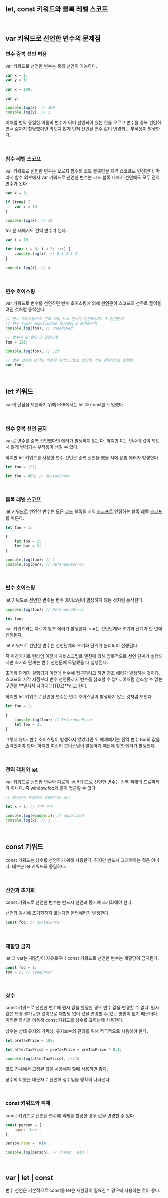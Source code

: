 <!-- @format -->

## **let, const 키워드와 블록 레벨 스코프**

<br/>

## **var 키워드로 선언한 변수의 문제점**

### **변수 중복 선언 허용**

var 키워드로 선언한 변수는 중복 선언이 가능하다.

```js
var x = 1;
var y = 1;

var x = 100;

var y;

console.log(x); // 100
console.log(y); // 1
```

이처럼 만약 동일한 이름의 변수가 이미 선언되어 있는 것을 모르고 변수를 중복 선언하면서 값까지 할당했다면 의도치 않게 먼저 선언된 변수 값이 변경되는 부작용이 발생한다.

<br/>

### **함수 레벨 스코프**

var 키워드로 선언한 변수는 오로지 함수의 코드 블록만을 지역 스코프로 인정한다. 따라서 함수 외부에서 var 키워드로 선언한 변수는 코드 블록 내에서 선언해도 모두 전역 변수가 된다.

```js
var x = 1;

if (true) {
	var x = 10;
}

console.log(x); // 10
```

for 문 내에서도 전역 변수가 된다.

```js
var i = 10;

for (var i = 0; i < 5; i++) {
	console.log(i); // 0 1 2 3 4
}

console.log(i); // 4
```

<br/>

### **변수 호이스팅**

var 키워드로 변수를 선언하면 변수 호이스팅에 의해 선언문이 스코프의 선두로 끌어올려진 것처럼 동작한다.

```js
// 변수 호이스팅으로 인해 이미 foo 변수가 선언되었다. 1-선언단계
// 변수 foo는 undefined로 초기화됨 2-초기화단계
console.log(foo); // undefined

// 변수에 값 할당 3-할당단계
foo = 123;

console.log(foo); // 123

// 변수 선언은 런타임 이전에 자바스크립트 엔진에 의해 암묵적으로 실행됨
var foo;
```

<br/>

## **let 키워드**

var의 단점을 보완하기 위해 ES6에서는 let 과 const를 도입했다.

<br/>

### **변수 중복 선언 금지**

var로 변수를 중복 선언했다면 에러가 발생하지 않는다. 하지만 이는 변수의 값이 의도치 않게 변경되는 부작용이 생길 수 있다.

하지만 let 키워드를 사용한 변수 선언은 중복 선언을 했을 시에 문법 에러가 발생한다.

```js
let foo = 123;

let foo = 456; // SyntaxError
```

<br/>

### **블록 레벨 스코프**

let 키워드로 선언한 변수는 모든 코드 블록을 지역 스코프로 인정하는 블록 레벨 스코프를 따른다.

```js
let foo = 1;

{
	let foo = 2;
	let bar = 3;
}

console.log(foo); // 1
console.log(bar); // ReferenceError
```

<br/>

### **변수 호이스팅**

let 키워드로 선언한 변수는 변수 호이스팅이 발생하지 않는 것처럼 동작한다.

```js
console.log(foo); // ReferenceError

let foo;
```

var 키워드와는 다르게 참조 에러가 발생한다.
var는 선언단계와 초기화 단계가 한 번에 진행된다.

let 키워드로 선언한 변수는 선언단계와 초기화 단계가 분리되어 진행된다.

즉 마찬가지로 런타임 이전에 자바스크립트 엔진에 의해 암묵적으로 선언 단계가 실행되지만 초기화 단계는 변수 선언문에 도달했을 때 실행된다.

초기화 단계가 실행되기 이전에 변수에 접근하려고 하면 참조 에러가 발생하는 것이다. 스코프의 시작 지점부터 변수 선언뭉까지 변수를 참조할 수 없다. 이처럼 참조할 수 없는 구간을 **일시적 사각지대(TDZ)**라고 한다.

하지만 let 키워드로 선언한 변수는 변수 호이스팅이 발생하지 않는 것처럼 보인다.

```js
let foo = 1;

{
	console.log(foo); // ReferenceError
	let foo = 2;
}
```

그렇지 않다. 변수 호이스팅이 발생하지 않았다면 위 예제에서는 전역 변수 foo의 값을 출력했어야 한다.
하지만 여전히 호이스팅이 발생하기 때문에 참조 에러가 발생한다.

<br/>

### **전역 객체와 let**

var 키워드로 선언한 변수와 다르게 let 키워드로 선언한 변수는 전역 객체의 프로퍼티가 아니다.
즉 window.foo와 같이 접근할 수 없다.

```js
// 브라우저 환경에서 실행된다는 조건

let x = 1; // 전역 변수

console.log(window.x); // undefined
console.log(x); // 1
```

<br/>

## **const 키워드**

const 키워드는 상수를 선언하기 위해 사용한다. 하지만 반드시 그래야하는 것은 아니다. 대부분 let 키워드와 동일하다.

<br/>

### **선언과 초기화**

const 키워드로 선언한 변수는 반드시 선언과 동시에 초기화해야 한다.

선언과 동시에 초기화하지 않는다면 문법에러가 발생한다.

```js
const foo; // SyntaxError
```

<br/>

### **재할당 금지**

let 과 var는 재할당이 자유로우나 const 키워드로 선언한 변수는 재할당이 금지된다.

```js
const foo = 1;
foo = 2; // TypeError
```

<br/>

### **상수**

const 키워드로 선언한 변수에 원시 값을 할당한 경우 변수 값을 변경할 수 없다. 원시 값은 변경 불가능한 값이므로 재할당 없이 값을 변경할 수 있는 방법이 없기 때문이다. 이러한 특성을 이용해 const 키워드를 상수를 표하는데 사용한다.

상수는 상태 유지와 가독성, 유지보수의 편의를 위해 적극적으로 사용해야 한다.

```js
let preTaxPrice = 100;

let afterTaxPrice = preTaxPrice + preTaxPrice * 0.1;

console.log(afterTaxPrice); //110
```

코드 전체에서 고정된 값을 사용해야 할때 사용하면 좋다.

상수의 이름은 대문자로 선언해 상수임을 명확히 나타낸다.

<br/>

### **const 키워드와 객체**

const 키워드로 선언된 변수에 객체를 할당한 경우 값을 변경할 수 있다.

```js
const person = {
	name: 'Lee',
};

person.name = 'Kim';

console.log(person); // {name: 'Kim'}
```

<br/>

## **var | let | const**

변수 선언은 기본적으로 const를 let은 재할당이 필요한ㄱ 경우에 사용하는 것이 좋다.
